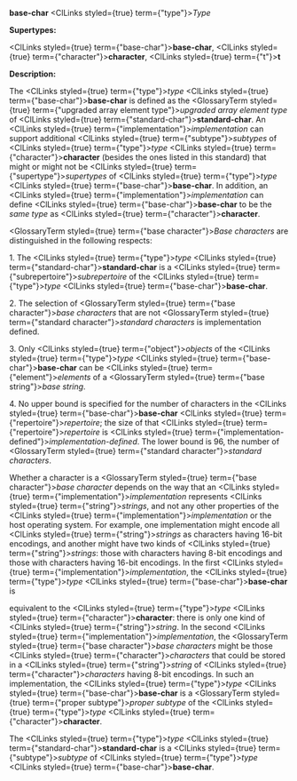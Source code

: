**base-char** <ClLinks styled={true} term={"type"}><i>Type</i></ClLinks> 



**Supertypes:** 



<ClLinks styled={true} term={"base-char"}><b>base-char</b></ClLinks>, <ClLinks styled={true} term={"character"}><b>character</b></ClLinks>, <ClLinks styled={true} term={"t"}><b>t</b></ClLinks> 



**Description:** 



The <ClLinks styled={true} term={"type"}><i>type</i></ClLinks> <ClLinks styled={true} term={"base-char"}><b>base-char</b></ClLinks> is defined as the <GlossaryTerm styled={true} term={"upgraded array element type"}><i>upgraded array element type</i></GlossaryTerm> of <ClLinks styled={true} term={"standard-char"}><b>standard-char</b></ClLinks>. An <ClLinks styled={true} term={"implementation"}><i>implementation</i></ClLinks> can support additional <ClLinks styled={true} term={"subtype"}><i>subtypes</i></ClLinks> of <ClLinks styled={true} term={"type"}><i>type</i></ClLinks> <ClLinks styled={true} term={"character"}><b>character</b></ClLinks> (besides the ones listed in this standard) that might or might not be <ClLinks styled={true} term={"supertype"}><i>supertypes</i></ClLinks> of <ClLinks styled={true} term={"type"}><i>type</i></ClLinks> <ClLinks styled={true} term={"base-char"}><b>base-char</b></ClLinks>. In addition, an <ClLinks styled={true} term={"implementation"}><i>implementation</i></ClLinks> can define <ClLinks styled={true} term={"base-char"}><b>base-char</b></ClLinks> to be the *same type* as <ClLinks styled={true} term={"character"}><b>character</b></ClLinks>. 



<GlossaryTerm styled={true} term={"base character"}><i>Base characters</i></GlossaryTerm> are distinguished in the following respects: 



1\. The <ClLinks styled={true} term={"type"}><i>type</i></ClLinks> <ClLinks styled={true} term={"standard-char"}><b>standard-char</b></ClLinks> is a <ClLinks styled={true} term={"subrepertoire"}><i>subrepertoire</i></ClLinks> of the <ClLinks styled={true} term={"type"}><i>type</i></ClLinks> <ClLinks styled={true} term={"base-char"}><b>base-char</b></ClLinks>. 



2\. The selection of <GlossaryTerm styled={true} term={"base character"}><i>base characters</i></GlossaryTerm> that are not <GlossaryTerm styled={true} term={"standard character"}><i>standard characters</i></GlossaryTerm> is implementation defined. 



3\. Only <ClLinks styled={true} term={"object"}><i>objects</i></ClLinks> of the <ClLinks styled={true} term={"type"}><i>type</i></ClLinks> <ClLinks styled={true} term={"base-char"}><b>base-char</b></ClLinks> can be <ClLinks styled={true} term={"element"}><i>elements</i></ClLinks> of a <GlossaryTerm styled={true} term={"base string"}><i>base string</i></GlossaryTerm>. 



4\. No upper bound is specified for the number of characters in the <ClLinks styled={true} term={"base-char"}><b>base-char</b></ClLinks> <ClLinks styled={true} term={"repertoire"}><i>repertoire</i></ClLinks>; the size of that <ClLinks styled={true} term={"repertoire"}><i>repertoire</i></ClLinks> is <ClLinks styled={true} term={"implementation-defined"}><i>implementation-defined</i></ClLinks>. The lower bound is 96, the number of <GlossaryTerm styled={true} term={"standard character"}><i>standard characters</i></GlossaryTerm>. 



Whether a character is a <GlossaryTerm styled={true} term={"base character"}><i>base character</i></GlossaryTerm> depends on the way that an <ClLinks styled={true} term={"implementation"}><i>implementation</i></ClLinks> represents <ClLinks styled={true} term={"string"}><i>strings</i></ClLinks>, and not any other properties of the <ClLinks styled={true} term={"implementation"}><i>implementation</i></ClLinks> or the host operating system. For example, one implementation might encode all <ClLinks styled={true} term={"string"}><i>strings</i></ClLinks> as characters having 16-bit encodings, and another might have two kinds of <ClLinks styled={true} term={"string"}><i>strings</i></ClLinks>: those with characters having 8-bit encodings and those with characters having 16-bit encodings. In the first <ClLinks styled={true} term={"implementation"}><i>implementation</i></ClLinks>, the <ClLinks styled={true} term={"type"}><i>type</i></ClLinks> <ClLinks styled={true} term={"base-char"}><b>base-char</b></ClLinks> is 







 



 



equivalent to the <ClLinks styled={true} term={"type"}><i>type</i></ClLinks> <ClLinks styled={true} term={"character"}><b>character</b></ClLinks>: there is only one kind of <ClLinks styled={true} term={"string"}><i>string</i></ClLinks>. In the second <ClLinks styled={true} term={"implementation"}><i>implementation</i></ClLinks>, the <GlossaryTerm styled={true} term={"base character"}><i>base characters</i></GlossaryTerm> might be those <ClLinks styled={true} term={"character"}><i>characters</i></ClLinks> that could be stored in a <ClLinks styled={true} term={"string"}><i>string</i></ClLinks> of <ClLinks styled={true} term={"character"}><i>characters</i></ClLinks> having 8-bit encodings. In such an implementation, the <ClLinks styled={true} term={"type"}><i>type</i></ClLinks> <ClLinks styled={true} term={"base-char"}><b>base-char</b></ClLinks> is a <GlossaryTerm styled={true} term={"proper subtype"}><i>proper subtype</i></GlossaryTerm> of the <ClLinks styled={true} term={"type"}><i>type</i></ClLinks> <ClLinks styled={true} term={"character"}><b>character</b></ClLinks>. 



The <ClLinks styled={true} term={"type"}><i>type</i></ClLinks> <ClLinks styled={true} term={"standard-char"}><b>standard-char</b></ClLinks> is a <ClLinks styled={true} term={"subtype"}><i>subtype</i></ClLinks> of <ClLinks styled={true} term={"type"}><i>type</i></ClLinks> <ClLinks styled={true} term={"base-char"}><b>base-char</b></ClLinks>. 



